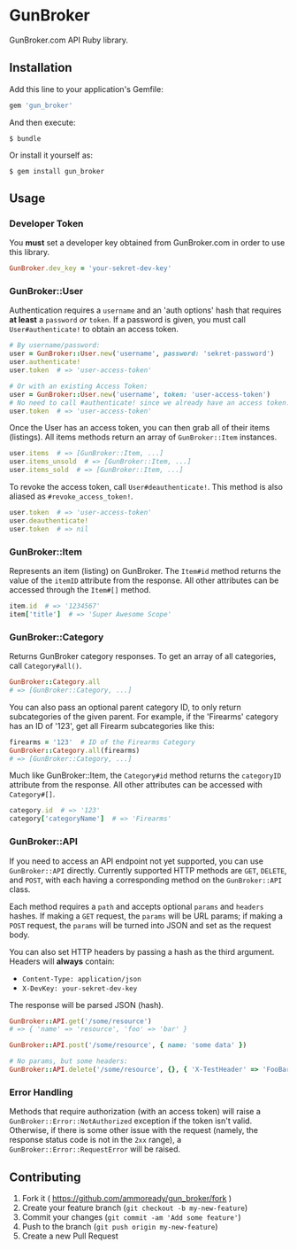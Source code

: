 # GunBroker

GunBroker.com API Ruby library.

## Installation

Add this line to your application's Gemfile:

```ruby
gem 'gun_broker'
```

And then execute:

    $ bundle

Or install it yourself as:

    $ gem install gun_broker

## Usage

### Developer Token

You **must** set a developer key obtained from GunBroker.com in order to use this library.

```ruby
GunBroker.dev_key = 'your-sekret-dev-key'
```

### GunBroker::User

Authentication requires a `username` and an 'auth options' hash that requires **at least** a `password`
*or* `token`. If a password is given, you must call `User#authenticate!` to obtain an access token.

```ruby
# By username/password:
user = GunBroker::User.new('username', password: 'sekret-password')
user.authenticate!
user.token  # => 'user-access-token'

# Or with an existing Access Token:
user = GunBroker::User.new('username', token: 'user-access-token')
# No need to call #authenticate! since we already have an access token.
user.token  # => 'user-access-token'
```

Once the User has an access token, you can then grab all of their items (listings).  All items methods
return an array of `GunBroker::Item` instances.

```ruby
user.items  # => [GunBroker::Item, ...]
user.items_unsold  # => [GunBroker::Item, ...]
user.items_sold  # => [GunBroker::Item, ...]
```

To revoke the access token, call `User#deauthenticate!`.  This method is also aliased as `#revoke_access_token!`.

```ruby
user.token  # => 'user-access-token'
user.deauthenticate!
user.token  # => nil
```

### GunBroker::Item

Represents an item (listing) on GunBroker.  The `Item#id` method returns the value of the `itemID` attribute
from the response.  All other attributes can be accessed through the `Item#[]` method.

```ruby
item.id  # => '1234567'
item['title']  # => 'Super Awesome Scope'
```

### GunBroker::Category

Returns GunBroker category responses.  To get an array of all categories, call `Category#all()`.

```ruby
GunBroker::Category.all
# => [GunBroker::Category, ...]
```

You can also pass an optional parent category ID, to only return subcategories of the given parent.
For example, if the 'Firearms' category has an ID of '123', get all Firearm subcategories like this:

```ruby
firearms = '123'  # ID of the Firearms Category
GunBroker::Category.all(firearms)
# => [GunBroker::Category, ...]
```

Much like GunBroker::Item, the `Category#id` method returns the `categoryID` attribute from the response.
All other attributes can be accessed with `Category#[]`.

```ruby
category.id  # => '123'
category['categoryName']  # => 'Firearms'
```

### GunBroker::API

If you need to access an API endpoint not yet supported, you can use `GunBroker::API` directly.  Currently
supported HTTP methods are `GET`, `DELETE`, and `POST`, with each having a corresponding method on the
`GunBroker::API` class.

Each method requires a `path` and accepts optional `params` and `headers` hashes.  If making a `GET` request,
the `params` will be URL params; if making a `POST` request, the `params` will be turned into JSON and set
as the request body.

You can also set HTTP headers by passing a hash as the third argument.  Headers will **always** contain:

* `Content-Type: application/json`
* `X-DevKey: your-sekret-dev-key`

The response will be parsed JSON (hash).

```ruby
GunBroker::API.get('/some/resource')
# => { 'name' => 'resource', 'foo' => 'bar' }

GunBroker::API.post('/some/resource', { name: 'some data' })

# No params, but some headers:
GunBroker::API.delete('/some/resource', {}, { 'X-TestHeader' => 'FooBar' })
```

### Error Handling

Methods that require authorization (with an access token) will raise a `GunBroker::Error::NotAuthorized`
exception if the token isn't valid.  Otherwise, if there is some other issue with the request (namely,
the response status code is not in the `2xx` range), a `GunBroker::Error::RequestError` will be raised.

## Contributing

1. Fork it ( https://github.com/ammoready/gun_broker/fork )
2. Create your feature branch (`git checkout -b my-new-feature`)
3. Commit your changes (`git commit -am 'Add some feature'`)
4. Push to the branch (`git push origin my-new-feature`)
5. Create a new Pull Request
